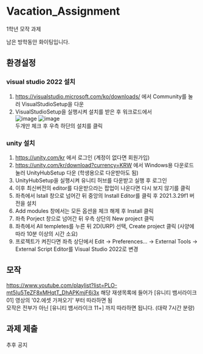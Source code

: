 # Vacation_Assignment
1학년 모작 과제

남은 방학동안 화이팅입니다.

## 환경설정

### visual studio 2022 설치
1. https://visualstudio.microsoft.com/ko/downloads/ 에서 Community를 눌러 VisualStudioSetup을 다운
2. VisualStudioSetup을 실행시켜 설치를 받은 후 워크로드에서<br>
![image](https://github.com/Da-at-project/Vacation_Assignment/assets/101105181/39027639-a1ef-42b4-baa4-01a56d1905b5)
![image](https://github.com/Da-at-project/Vacation_Assignment/assets/101105181/8fa7a6fa-d59a-45f3-b47e-bd7d5d1df4b3) <br>
두개만 체크 후 우측 하단의 설치를 클릭

### unity 설치

1. https://unity.com/kr 에서 로그인 (계정이 없다면 회원가입)
2. https://unity.com/kr/download?currency=KRW 에서 Windows용 다운로드 눌러 UnityHubSetup 다운 (학생용으로 다운받아도 됨)
3. UnityHubSetup을 실행시켜 유니티 허브를 다운받고 실행 후 로그인
4. 이후 최신버전의 editor를 다운받으라는 팝업이 나온다면 다시 보지 않기를 클릭
5. 좌측에서 Istall 창으로 넘어간 뒤 중앙의 Install Editor를 클릭 후 2021.3.29f1 버전을 설치
6. Add modules 창에서는 모든 옵션을 체크 해제 후 Install 클릭
7. 좌측 Porject 창으로 넘어간 뒤 우측 상단의 New project 클릭
8. 좌측에서 All templetes를 누른 뒤 2D(URP) 선택, Create project 클릭 (사양에 따라 10분 이상의 시간 소요)
9. 프로젝트가 켜진다면 좌측 상단에서 Edit -> Preferences... -> External Tools -> External Script Editor를 Visual Studio 2022로 변경

## 모작

https://www.youtube.com/playlist?list=PLO-mt5Iu5TeZF8xMHqtT_DhAPKmjF6i3x 해당 재생목록에 들어가 [유니티 뱀서라이크 01] 영상의 '02.에셋 가져오기' 부터 따라하면 됨<br>
모작은 전부가 아닌 [유니티 뱀서라이크 11+] 까지 따라하면 됩니다. (대략 7시간 분량)

## 과제 제출
추후 공지
